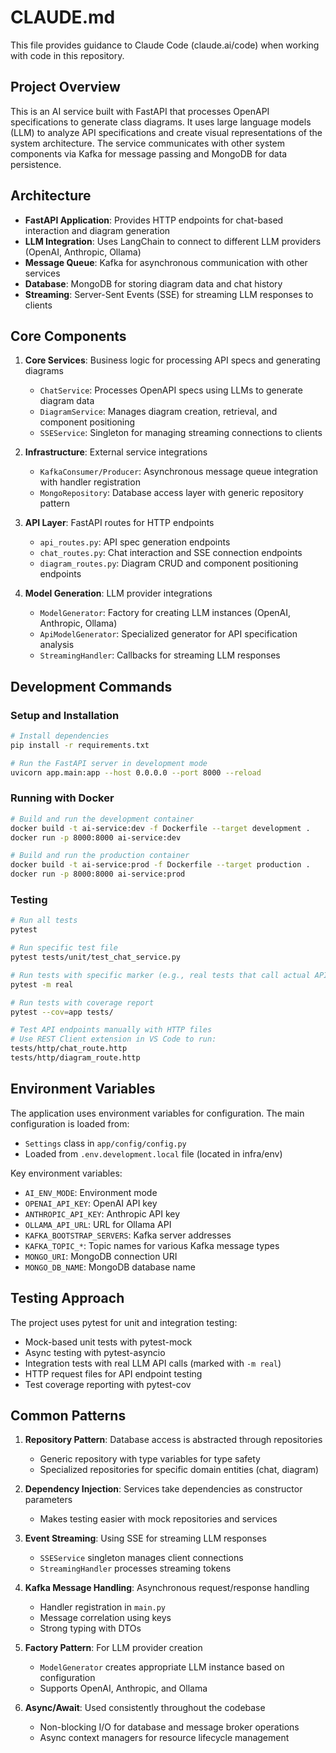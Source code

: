 # CLAUDE.md

This file provides guidance to Claude Code (claude.ai/code) when working with code in this repository.

## Project Overview

This is an AI service built with FastAPI that processes OpenAPI specifications to generate class diagrams. It uses large language models (LLM) to analyze API specifications and create visual representations of the system architecture. The service communicates with other system components via Kafka for message passing and MongoDB for data persistence.

## Architecture

- **FastAPI Application**: Provides HTTP endpoints for chat-based interaction and diagram generation
- **LLM Integration**: Uses LangChain to connect to different LLM providers (OpenAI, Anthropic, Ollama)
- **Message Queue**: Kafka for asynchronous communication with other services
- **Database**: MongoDB for storing diagram data and chat history
- **Streaming**: Server-Sent Events (SSE) for streaming LLM responses to clients

## Core Components

1. **Core Services**: Business logic for processing API specs and generating diagrams
   - `ChatService`: Processes OpenAPI specs using LLMs to generate diagram data
   - `DiagramService`: Manages diagram creation, retrieval, and component positioning
   - `SSEService`: Singleton for managing streaming connections to clients

2. **Infrastructure**: External service integrations
   - `KafkaConsumer/Producer`: Asynchronous message queue integration with handler registration
   - `MongoRepository`: Database access layer with generic repository pattern

3. **API Layer**: FastAPI routes for HTTP endpoints
   - `api_routes.py`: API spec generation endpoints
   - `chat_routes.py`: Chat interaction and SSE connection endpoints
   - `diagram_routes.py`: Diagram CRUD and component positioning endpoints

4. **Model Generation**: LLM provider integrations
   - `ModelGenerator`: Factory for creating LLM instances (OpenAI, Anthropic, Ollama)
   - `ApiModelGenerator`: Specialized generator for API specification analysis
   - `StreamingHandler`: Callbacks for streaming LLM responses

## Development Commands

### Setup and Installation

```bash
# Install dependencies
pip install -r requirements.txt

# Run the FastAPI server in development mode
uvicorn app.main:app --host 0.0.0.0 --port 8000 --reload
```

### Running with Docker

```bash
# Build and run the development container
docker build -t ai-service:dev -f Dockerfile --target development .
docker run -p 8000:8000 ai-service:dev

# Build and run the production container
docker build -t ai-service:prod -f Dockerfile --target production .
docker run -p 8000:8000 ai-service:prod
```

### Testing

```bash
# Run all tests
pytest

# Run specific test file
pytest tests/unit/test_chat_service.py

# Run tests with specific marker (e.g., real tests that call actual APIs)
pytest -m real

# Run tests with coverage report
pytest --cov=app tests/

# Test API endpoints manually with HTTP files
# Use REST Client extension in VS Code to run:
tests/http/chat_route.http
tests/http/diagram_route.http
```

## Environment Variables

The application uses environment variables for configuration. The main configuration is loaded from:
- `Settings` class in `app/config/config.py`
- Loaded from `.env.development.local` file (located in infra/env)

Key environment variables:
- `AI_ENV_MODE`: Environment mode
- `OPENAI_API_KEY`: OpenAI API key
- `ANTHROPIC_API_KEY`: Anthropic API key
- `OLLAMA_API_URL`: URL for Ollama API
- `KAFKA_BOOTSTRAP_SERVERS`: Kafka server addresses
- `KAFKA_TOPIC_*`: Topic names for various Kafka message types
- `MONGO_URI`: MongoDB connection URI
- `MONGO_DB_NAME`: MongoDB database name

## Testing Approach

The project uses pytest for unit and integration testing:
- Mock-based unit tests with pytest-mock
- Async testing with pytest-asyncio
- Integration tests with real LLM API calls (marked with `-m real`)
- HTTP request files for API endpoint testing
- Test coverage reporting with pytest-cov

## Common Patterns

1. **Repository Pattern**: Database access is abstracted through repositories
   - Generic repository with type variables for type safety
   - Specialized repositories for specific domain entities (chat, diagram)

2. **Dependency Injection**: Services take dependencies as constructor parameters
   - Makes testing easier with mock repositories and services

3. **Event Streaming**: Using SSE for streaming LLM responses
   - `SSEService` singleton manages client connections
   - `StreamingHandler` processes streaming tokens

4. **Kafka Message Handling**: Asynchronous request/response handling
   - Handler registration in `main.py`
   - Message correlation using keys
   - Strong typing with DTOs

5. **Factory Pattern**: For LLM provider creation
   - `ModelGenerator` creates appropriate LLM instance based on configuration
   - Supports OpenAI, Anthropic, and Ollama

6. **Async/Await**: Used consistently throughout the codebase
   - Non-blocking I/O for database and message broker operations
   - Async context managers for resource lifecycle management